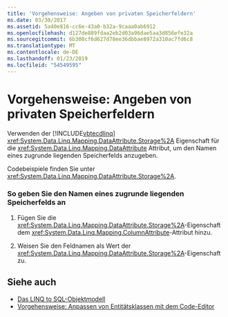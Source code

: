 ```yaml
---
title: 'Vorgehensweise: Angeben von privaten Speicherfeldern'
ms.date: 03/30/2017
ms.assetid: 5a40e816-cc6e-43a0-b32a-9caaa0ab6912
ms.openlocfilehash: d127de889fdaa2eb2d03a96dae5aa3d856efe32a
ms.sourcegitcommit: 6b308cf6d627d78ee36dbbae8972a310ac7fd6c8
ms.translationtype: MT
ms.contentlocale: de-DE
ms.lasthandoff: 01/23/2019
ms.locfileid: "54549595"
---
```

# <a name="how-to-specify-private-storage-fields"></a>Vorgehensweise: Angeben von privaten Speicherfeldern
Verwenden der [!INCLUDE[vbtecdlinq](../../../../../../includes/vbtecdlinq-md.md)] <xref:System.Data.Linq.Mapping.DataAttribute.Storage%2A> Eigenschaft für die <xref:System.Data.Linq.Mapping.DataAttribute> Attribut, um den Namen eines zugrunde liegenden Speicherfelds anzugeben.  
  
 Codebeispiele finden Sie unter <xref:System.Data.Linq.Mapping.DataAttribute.Storage%2A>.  
  
### <a name="to-specify-the-name-of-an-underlying-storage-field"></a>So geben Sie den Namen eines zugrunde liegenden Speicherfelds an  
  
1.  Fügen Sie die <xref:System.Data.Linq.Mapping.DataAttribute.Storage%2A>-Eigenschaft dem <xref:System.Data.Linq.Mapping.ColumnAttribute>-Attribut hinzu.  
  
2.  Weisen Sie den Feldnamen als Wert der <xref:System.Data.Linq.Mapping.DataAttribute.Storage%2A>-Eigenschaft zu.  
  
## <a name="see-also"></a>Siehe auch
- [Das LINQ to SQL-Objektmodell](../../../../../../docs/framework/data/adonet/sql/linq/the-linq-to-sql-object-model.md)
- [Vorgehensweise: Anpassen von Entitätsklassen mit dem Code-Editor](../../../../../../docs/framework/data/adonet/sql/linq/how-to-customize-entity-classes-by-using-the-code-editor.md)
